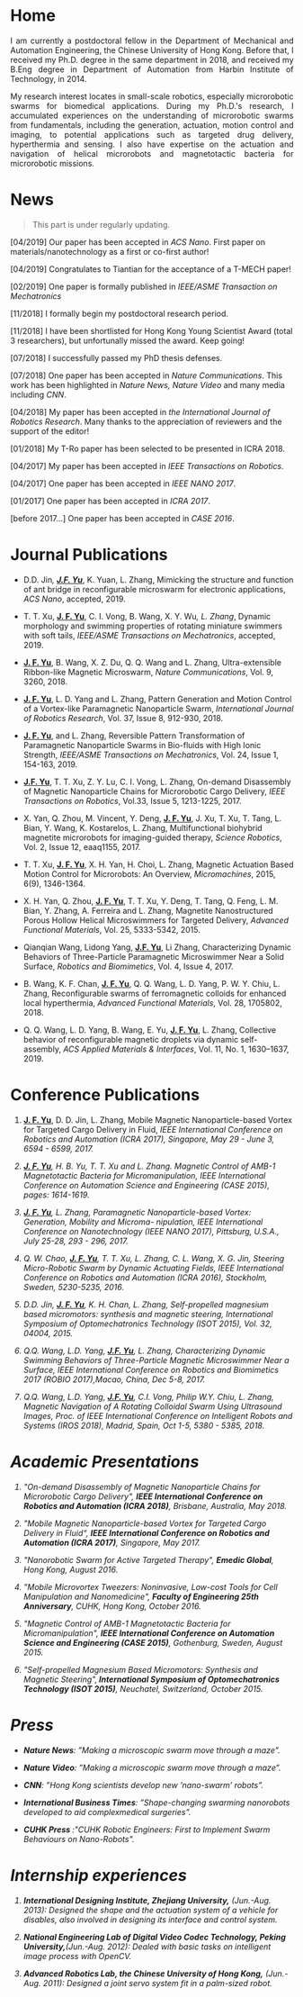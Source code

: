 # Home

<p style="text-align:justify">I am currently a postdoctoral fellow in the Department of Mechanical and Automation Engineering, the Chinese University of Hong Kong. Before that, I received my Ph.D. degree in the same department in 2018, and received my B.Eng degree in Department of Automation from Harbin Institute of Technology, in 2014. </p>

<p style="text-align:justify"> My research interest locates in small-scale robotics, especially microrobotic swarms for biomedical applications. During my Ph.D.'s research, I accumulated experiences on the understanding of microrobotic swarms from fundamentals, including the generation, actuation, motion control and imaging, to potential applications such as targeted drug delivery, hyperthermia and sensing. I also have expertise on the actuation and navigation of helical microrobots and magnetotactic bacteria for microrobotic missions.</p>

# News
>This part is under regularly updating.

[04/2019] Our paper has been accepted in <i>ACS Nano</i>. First paper on materials/nanotechnology as a first or co-first author!

[04/2019] Congratulates to Tiantian for the acceptance of a T-MECH paper!

[02/2019] One paper is formally published in <i>IEEE/ASME Transaction on Mechatronics</i>

[11/2018] I formally begin my postdoctoral research period.

[11/2018] I have been shortlisted for Hong Kong Young Scientist Award (total 3 researchers), but unfortunally missed the award. Keep going!

[07/2018] I successfully passed my PhD thesis defenses.

[07/2018] One paper has been accepted in <i>Nature Communications</i>. This work has been highlighted in <i>Nature News, Nature Video</i> and many media including <i>CNN</i>.

[04/2018] My paper has been accepted in <i>the International Journal of Robotics Research</i>. Many thanks to the appreciation of reviewers and the support of the editor!

[01/2018] My T-Ro paper has been selected to be presented in ICRA 2018.

[04/2017] My paper has been accepted in <i>IEEE Transactions on Robotics</i>.

[04/2017] One paper has been accepted in <i>IEEE NANO 2017</i>.

[01/2017] One paper has been accepted in <i>ICRA 2017</i>.

[before 2017...] One paper has been accepted in <i>CASE 2016</i>.



# Journal Publications

* D.D. Jin<sup>*</sup>, <strong><u>J.F. Yu</u><sup>*</sup></strong>, K. Yuan, L. Zhang, Mimicking the structure and function of ant bridge in reconfigurable microswarm for electronic applications, <i>ACS Nano</i>, accepted, 2019.

* T. T. Xu, <strong><u>J. F. Yu</u></strong>, C. I. Vong, B. Wang, X. Y. Wu<sup>*</sup>, L. Zhang<sup>*</sup>, Dynamic morphology and swimming properties of rotating miniature swimmers with soft tails, <i>IEEE/ASME Transactions on Mechatronics</i>, accepted, 2019.

* <strong><u>J. F. Yu</u></strong>, B. Wang, X. Z. Du, Q. Q. Wang and L. Zhang, Ultra-extensible Ribbon-like Magnetic Microswarm, <i>Nature Communications</i>, Vol. 9, 3260, 2018. 

* <strong><u>J. F. Yu</u></strong>, L. D. Yang and L. Zhang, Pattern Generation and Motion Control of a Vortex-like Paramagnetic Nanoparticle Swarm, <i>International Journal of Robotics Research</i>, Vol. 37, Issue 8, 912-930, 2018.

* <strong><u>J. F. Yu</u></strong>, and L. Zhang, Reversible Pattern Transformation of Paramagnetic Nanoparticle Swarms in Bio-fluids with High Ionic Strength, <i>IEEE/ASME Transactions on Mechatronics</i>, Vol. 24, Issue 1, 154-163, 2019.
  
* <strong><u>J.F. Yu</u></strong>, T. T. Xu, Z. Y. Lu, C. I. Vong, L. Zhang, On-demand Disassembly of Magnetic Nanoparticle Chains for Microrobotic Cargo Delivery, <i>IEEE Transactions on Robotics</i>, Vol.33, Issue 5, 1213-1225, 2017.

* X. Yan, Q. Zhou, M. Vincent, Y. Deng, <strong><u>J. F. Yu</u></strong>, J. Xu, T. Xu, T. Tang, L. Bian, Y. Wang, K. Kostarelos, L. Zhang, Multifunctional biohybrid magnetite microrobots for imaging-guided therapy, <i>Science Robotics</i>, Vol. 2, Issue 12, eaaq1155, 2017.

* T. T. Xu,  <strong><u>J. F. Yu</u></strong>, X. H. Yan, H. Choi, L. Zhang, Magnetic Actuation Based Motion Control for Microrobots: An Overview,<i> Micromachines</i>, 2015, 6(9), 1346-1364.

* X. H. Yan, Q. Zhou, <strong><u>J. F. Yu</u></strong>, T. T. Xu, Y. Deng, T. Tang, Q. Feng, L. M. Bian, Y. Zhang, A. Ferreira and L. Zhang, Magnetite Nanostructured Porous Hollow Helical Microswimmers for Targeted Delivery, <i>Advanced Functional Materials</i>, Vol. 25, 5333-5342, 2015. 

* Qianqian Wang, Lidong Yang, <strong><u>J.F. Yu</u></strong>, Li Zhang, Characterizing Dynamic Behaviors of Three-Particle Paramagnetic Microswimmer Near a Solid Surface, <i>Robotics and Biomimetics</i>, Vol. 4, Issue 4, 2017.

* B. Wang, K. F. Chan, <strong><u>J. F. Yu</u></strong>, Q. Q. Wang, L. D. Yang, P. W. Y. Chiu, L. Zhang, Reconfigurable swarms of ferromagnetic colloids for enhanced local hyperthermia, <i>Advanced Functional Materials</i>, Vol. 28, 1705802, 2018. 

* Q. Q. Wang, L. D. Yang, B. Wang, E. Yu,  <strong><u>J. F. Yu</u></strong>, L. Zhang, Collective behavior of reconfigurable magnetic droplets via dynamic self-assembly, <i>ACS Applied Materials & Interfaces</i>, Vol. 11, No. 1, 1630–1637, 2019.

# Conference Publications

1. <strong><u>J. F. Yu</u></strong>, D. D. Jin, L. Zhang, Mobile Magnetic Nanoparticle-based Vortex for Targeted Cargo Delivery in Fluid, <i>IEEE International Conference on Robotics and Automation (ICRA 2017)<i>, Singapore, May 29 - June 3, 6594 - 6599, 2017.

2. <strong><u>J. F. Yu</u></strong>, H. B. Yu, T. T. Xu and L. Zhang. Magnetic Control of AMB-1 Magnetotactic Bacteria for Micromanipulation, <i>IEEE International Conference on Automation Science and Engineering (CASE 2015)</i>, pages: 1614-1619. 

3. <strong><u>J. F. Yu</u></strong>, L. Zhang, Paramagnetic Nanoparticle-based Vortex: Generation, Mobility and Microma- nipulation, <i>IEEE International Conference on Nanotechnology (IEEE NANO 2017)</i>, Pittsburg, U.S.A., July 25-28, 293 - 296, 2017.

4. Q. W. Chao, <strong><u>J. F. Yu</u></strong>, T. T. Xu, L. Zhang, C. L. Wang, X. G. Jin, Steering Micro-Robotic Swarm by Dynamic Actuating Fields, <i>IEEE International Conference on Robotics and Automation (ICRA 2016)</i>, Stockholm, Sweden, 5230-5235, 2016.

5. D.D. Jin, <strong><u>J. F. Yu</u></strong>, K. H. Chan, L. Zhang, Self-propelled magnesium based micromotors: synthesis and magnetic steering, <i>International Symposium of Optomechatronics Technology (ISOT 2015)</i>, Vol. 32, 04004, 2015. 

6. Q.Q. Wang, L.D. Yang, <strong><u>J.F. Yu</u></strong>, L. Zhang, Characterizing Dynamic Swimming Behaviors of Three-Particle Magnetic Microswimmer Near a Surface, IEEE International Conference on Robotics and Biomimetics 2017 (ROBIO 2017),Macao, China, Dec 5-8, 2017.

7. Q.Q. Wang, L.D. Yang, <strong><u>J.F. Yu</u></strong>, C.I. Vong, Philip W.Y. Chiu, L. Zhang, Magnetic Navigation of A Rotating Colloidal Swarm Using Ultrasound Images, Proc. of IEEE International Conference on Intelligent Robots and Systems (IROS 2018), Madrid, Spain, Oct 1-5, 5380 - 5385, 2018.


# Academic Presentations

1. "On-demand Disassembly of Magnetic Nanoparticle Chains for Microrobotic Cargo Delivery", <strong>IEEE International Conference on Robotics and Automation (ICRA 2018)</strong>, Brisbane, Australia, May 2018.

2. "Mobile Magnetic Nanoparticle-based Vortex for Targeted Cargo Delivery in Fluid“, <strong>IEEE International
Conference on Robotics and Automation (ICRA 2017)</strong>, Singapore, May 2017.

3. "Nanorobotic Swarm for Active Targeted Therapy", <strong>Emedic Global</strong>, Hong Kong, August 2016.

4. "Mobile Microvortex Tweezers: Noninvasive, Low-cost Tools for Cell Manipulation and Nanomedicine",
<strong>Faculty of Engineering 25th Anniversary</strong>, CUHK, Hong Kong, October 2016.

5. "Magnetic Control of AMB-1 Magnetotactic Bacteria for Micromanipulation", <strong>IEEE International Conference on Automation Science and Engineering (CASE 2015)</strong>, Gothenburg, Sweden, August 2015.

6. "Self-propelled Magnesium Based Micromotors: Synthesis and Magnetic Steering",<strong> International Symposium of Optomechatronics Technology (ISOT 2015)</strong>, Neuchatel, Switzerland, October 2015.


# Press

* <strong>Nature News</strong>: ”Making a microscopic swarm move through a maze”.

* <strong> Nature Video</strong>: ”Making a microscopic swarm move through a maze”.

* <strong>CNN</strong>: ”Hong Kong scientists develop new ’nano-swarm’ robots”.

* <strong>International Business Times</strong>: ”Shape-changing swarming nanorobots developed to aid complexmedical surgeries”.

*  <strong>CUHK Press </strong>:"CUHK Robotic Engineers: First to Implement Swarm Behaviours on Nano-Robots".

# Internship experiences

1. <strong>International Designing Institute, Zhejiang University,</strong> (Jun.-Aug. 2013): Designed the shape and the actuation system of a vehicle for disables, also involved in designing its interface and control system.

2. <strong>National Engineering Lab of Digital Video Codec Technology, Peking University,</strong>(Jun.-Aug. 2012): Dealed with basic tasks on intelligent image process with OpenCV.

3. <strong>Advanced Robotics Lab, the Chinese University of Hong Kong,</strong> (Jun.-Aug. 2011): Designed a joint servo system fit in a palm-sized robot.

